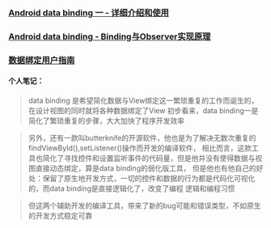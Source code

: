 ### [Android data binding 一 - 详细介绍和使用](http://blog.csdn.net/zhixuan322145/article/details/51817207)
### [Android data binding - Binding与Observer实现原理](http://blog.csdn.net/zhixuan322145/article/details/51897272)
### [数据绑定用户指南](http://www.jianshu.com/p/b1df61a4df77)

#### 个人笔记：
> data binding 是希望简化数据与View绑定这一繁琐重复的工作而诞生的，在设计视图的同时就将各种数据绑定了View
> 初步看来，data binding一是简化了繁琐重复的步骤，大大加快了程序开发效率

> 另外，还有一款叫butterknife的开源软件，他也是为了解决无数次重复的findViewById(),setListener()操作而开发的编译软件，
相比而言，这款工具也简化了寻找控件和设置监听事件的代码量，但是他并没有使得数据与视图直接动态绑定，算是data binding的弱化版工具，
但是他也有他自己的好处：保留了原生地开发方式，一切的控件和数据的行为都是代码化可视化的，而data binding是直接逻辑化了，改变了编程
逻辑和编程习惯

> 但这两个辅助开发的编译工具，带来了新的bug可能和错误类型，不如原生的开发方式稳定可靠
